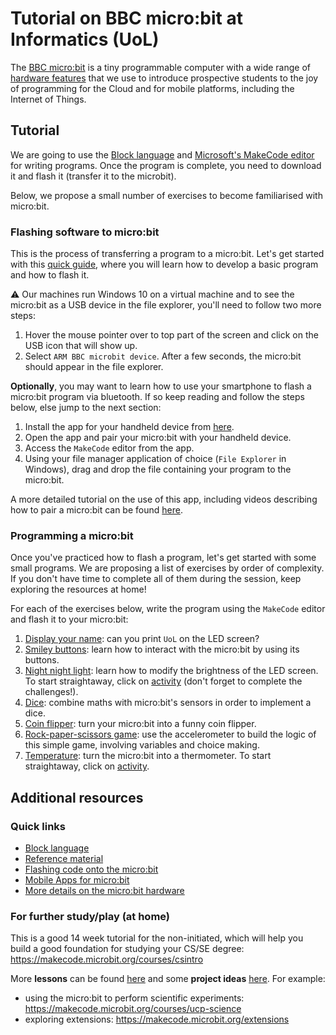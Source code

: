 # Tutorial on BBC micro:bit at Informatics (UoL)

The [BBC micro:bit](https://microbit.org/) is a tiny programmable computer with a wide range of [hardware features](https://microbit.org/guide/features/) that we use to introduce prospective students to the joy of programming for the Cloud and for mobile platforms, including the Internet of Things.

## Tutorial

We are going to use the [Block language](https://makecode.microbit.org/blocks) and [Microsoft's MakeCode editor](https://makecode.microbit.org/#) for writing programs. Once the program is complete, you need to download it and flash it (transfer it to the microbit).

Below, we propose a small number of exercises to become familiarised with micro:bit.

### Flashing software to micro:bit

This is the process of transferring a program to a micro:bit. Let's get started with this [quick guide](https://microbit.org/guide/quick/), where you will learn how to develop a basic program and how to flash it.

:warning: Our machines run Windows 10 on a virtual machine and to see the micro:bit as a USB device in the file explorer, you'll need to follow two more steps:
1. Hover the mouse pointer over to top part of the screen and click on the USB icon that will show up. 
2. Select `ARM BBC microbit device`. After a few seconds, the micro:bit should appear in the file explorer. 

**Optionally**, you may want to learn how to use your smartphone to flash a micro:bit program via bluetooth. If so keep reading and follow the steps below, else jump to the next section:
1. Install the app for your handheld device from [here](https://microbit.org/guide/mobile/).
2. Open the app and pair your micro:bit with your handheld device.
3. Access the `MakeCode` editor from the app.
4. Using your file manager application of choice (`File Explorer` in Windows), drag and drop the file containing your program to the micro:bit. 

A more detailed tutorial on the use of this app, including videos describing how to pair a micro:bit can be found [here](https://microbit.org/guide/mobile/#og-app).

### Programming a micro:bit

Once you've practiced how to flash a program, let's get started with some small programs. We are proposing a list of exercises by order of complexity. If you don't have time to complete all of them during the session, keep exploring the resources at home!

For each of the exercises below, write the program using the `MakeCode` editor and flash it to your micro:bit:
1. [Display your name](https://makecode.microbit.org/projects/name-tag): can you print `UoL` on the LED screen?
2. [Smiley buttons](https://makecode.microbit.org/projects/smiley-buttons): learn how to interact with the micro:bit by using its buttons.
3. [Night night light](https://makecode.microbit.org/lessons/night-light/): learn how to modify the brightness of the LED screen. To start straightaway, click on [activity](https://makecode.microbit.org/lessons/night-light/activity) (don't forget to complete the challenges!).
4. [Dice](https://makecode.microbit.org/projects/dice): combine maths with micro:bit's sensors in order to implement a dice.
5. [Coin flipper](https://makecode.microbit.org/projects/coin-flipper): turn your micro:bit into a funny coin flipper.
6. [Rock-paper-scissors game](https://makecode.microbit.org/projects/rock-paper-scissors): use the accelerometer to build the logic of this simple game, involving variables and choice making. 
7. [Temperature](https://makecode.microbit.org/lessons/temperature): turn the micro:bit into a thermometer. To start straightaway, click on [activity](https://makecode.microbit.org/lessons/temperature/activity).

## Additional resources

### Quick links

* [Block language](https://makecode.microbit.org/blocks)
* [Reference material](https://makecode.microbit.org/reference)
* [Flashing code onto the micro:bit](https://support.microbit.org/support/solutions/articles/19000013986-how-do-i-transfer-my-code-onto-the-micro-bit-via-usb)
* [Mobile Apps for micro:bit](https://microbit.org/guide/mobile/)
* [More details on the micro:bit hardware](https://makecode.microbit.org/device)

### For further study/play (at home)

This is a good 14 week tutorial for the non-initiated, which will help you build a good foundation for studying your CS/SE degree: https://makecode.microbit.org/courses/csintro

More **lessons** can be found [here](https://makecode.microbit.org/lessons) and some **project ideas** [here](https://makecode.microbit.org/projects). For example:
* using the micro:bit to perform scientific experiments: https://makecode.microbit.org/courses/ucp-science
* exploring extensions: https://makecode.microbit.org/extensions